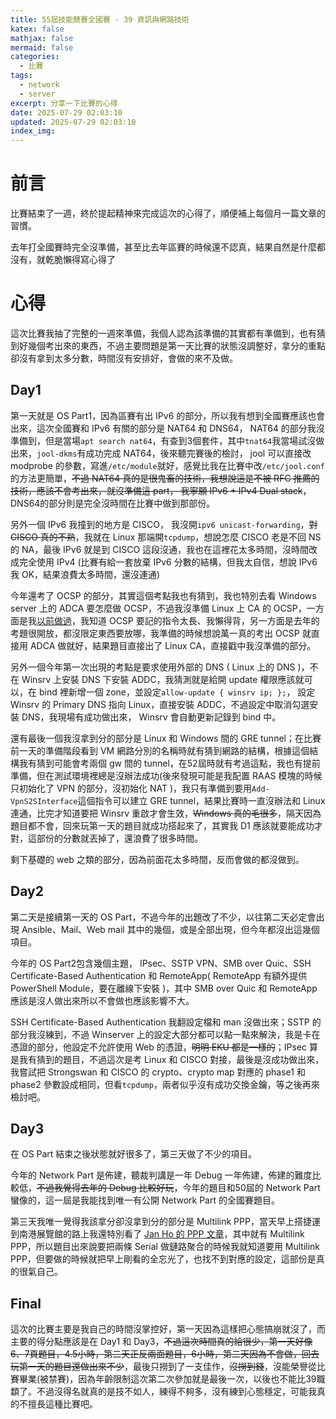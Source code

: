```yaml
---
title: 55屆技能競賽全國賽 - 39 資訊與網路技術
katex: false
mathjax: false
mermaid: false
categories:
  - 比賽
tags:
  - network
  - server
excerpt: 分享一下比賽的心得
date: 2025-07-29 02:03:10
updated: 2025-07-29 02:03:10
index_img:
---
```



# 前言

比賽結束了一週，終於提起精神來完成這次的心得了，順便補上每個月一篇文章的習慣。

去年打全國賽時完全沒準備，甚至比去年區賽的時候還不認真，結果自然是什麼都沒有，就乾脆懶得寫心得了

# 心得

這次比賽我抽了完整的一週來準備，我個人認為該準備的其實都有準備到，也有猜到好幾個考出來的東西，不過主要問題是第一天比賽的狀態沒調整好，拿分的重點卻沒有拿到太多分數，時間沒有安排好，會做的來不及做。

## Day1

第一天就是 OS Part1，因為區賽有出 IPv6 的部分，所以我有想到全國賽應該也會出來，這次全國賽和 IPv6 有關的部分是 NAT64 和 DNS64， NAT64 的部分我沒準備到，但是當場`apt search nat64`，有查到3個套件，其中`tnat64`我當場試沒做出來，`jool-dkms`有成功完成 NAT64，後來聽完賽後的檢討， jool 可以直接改 modprobe 的參數，寫進`/etc/module`就好，感覺比我在比賽中改`/etc/jool.conf`的方法更簡單，~~不過 NAT64 真的是很鬼畜的技術，我想說這是不被 RFC 推薦的技術，應該不會考出來，就沒準備這 part， 我寧願 IPv6 + IPv4 Dual stack~~， DNS64的部分則是完全沒時間在比賽中做到那部份。

另外一個 IPv6 我撞到的地方是 CISCO， 我沒開`ipv6 unicast-forwarding`，~~對 CISCO 真的不熟~~，我就在 Linux 那端開`tcpdump`，想說怎麼 CISCO 老是不回 NS 的 NA，最後 IPv6 就是到 CISCO 這段沒通，我也在這裡花太多時間，沒時間改成完全使用 IPv4 (比賽有給一套放棄 IPv6 分數的結構，但我太自信，想說 IPv6 我 OK，結果浪費太多時間，還沒連通)

今年還考了 OCSP 的部分，其實這個考點我也有猜到，我也特別去看 Windows server 上的 ADCA 要怎麼做 OCSP，不過我沒準備 Linux 上 CA 的 OCSP，一方面是我[以前做過](/using-openssl-to-create-ca-on-linux/#OCSP-可選)，我知道 OCSP 要記的指令太長、我懶得背，另一方面是去年的考題很開放，都沒限定東西要放哪，我準備的時候想說萬一真的考出 OCSP 就直接用 ADCA 做就好，結果題目直接出了 Linux CA，直接戳中我沒準備的部分。

另外一個今年第一次出現的考點是要求使用外部的 DNS ( Linux 上的 DNS )，不在 Winsrv 上安裝 DNS 下安裝 ADDC，我猜測就是給開 update 權限應該就可以，在 bind 裡新增一個 zone，並設定`allow-update { winsrv ip; };`， 設定 Winsrv 的 Primary DNS 指向 Linux，直接安裝 ADDC，不過設定中取消勾選安裝 DNS，我現場有成功做出來， Winsrv 會自動更新記錄到 bind 中。

還有最後一個我沒拿到分的部分是 Linux 和 Windows 間的 GRE tunnel；在比賽前一天的準備階段看到 VM 網路分別的名稱時就有猜到網路的結構，根據這個結構我有猜到可能會考兩個 gw 間的 tunnel，在52屆時就有考過這點，我也有提前準備，但在測試環境裡總是沒辦法成功(後來發現可能是我配置 RAAS 模塊的時候只初始化了 VPN 的部分，沒初始化 NAT )，我只有準備到要用`Add-VpnS2SInterface`這個指令可以建立 GRE tunnel，結果比賽時一直沒辦法和 Linux 連通，比完才知道要把 Winsrv 重啟才會生效，~~Windows 真的毛很多~~，隔天因為題目都不會，回來玩第一天的題目就成功搭起來了，其實我 D1 應該就要能成功才對，這部份的分數就丟掉了，還浪費了很多時間。

剩下基礎的 web 之類的部分，因為前面花太多時間，反而會做的都沒做到。

## Day2

第二天是接續第一天的 OS Part，不過今年的出題改了不少，以往第二天必定會出現 Ansible、Mail、Web mail 其中的幾個，或是全部出現，但今年都沒出這幾個項目。

今年的 OS Part2包含幾個主題， IPsec、SSTP VPN、SMB over Quic、SSH Certificate-Based Authentication 和 RemoteApp( RemoteApp 有額外提供 PowerShell Module，要在離線下安裝 )，其中 SMB over Quic 和 RemoteApp 應該是沒人做出來所以不會做也應該影響不大。

SSH Certificate-Based Authentication 我翻設定檔和 man 沒做出來；SSTP 的部分我沒練到，不過 Winserver 上的設定大部分都可以點一點來解決，我是卡在憑證的部分，他設定不允許使用 Web 的憑證，~~明明 EKU 都是一樣的~~；IPsec 算是我有猜到的題目，不過這次是考 Linux 和 CISCO 對接，最後是沒成功做出來，我嘗試把 Strongswan 和 CISCO 的 crypto、crypto map 對應的 phase1 和 phase2 參數設成相同，但看`tcpdump`，兩者似乎沒有成功交換金鑰，等之後再來檢討吧。

## Day3

在 OS Part 結束之後狀態就好很多了，第三天做了不少的項目。

今年的 Network Part 是佈建，聽裁判講是一年 Debug 一年佈建，佈建的難度比較低，~~不過我覺得去年的 Debug 比較好玩~~，今年的題目和50屆的 Network Part 蠻像的，這一屆是我能找到唯一有公開 Network Part 的全國賽題目。

第三天我唯一覺得我該拿分卻沒拿到分的部分是 Multilink PPP，當天早上搭捷運到南港展覽館的路上我還特別看了 [Jan Ho 的 PPP 文章](https://www.jannet.hk/point-to-point-protocol-ppp-zh-hant/)，其中就有 Multilink PPP，所以題目出來說要把兩條 Serial 做鏈路聚合的時候我就知道要用 Multilink PPP，但要做的時候就把早上剛看的全忘光了，也找不到對應的設定，這部份是真的很氣自己。

## Final

這次的比賽主要是我自己的時間沒掌控好，第一天因為這樣把心態搞崩就沒了，而主要的得分點應該是在 Day1 和 Day3，~~不過這次時間真的給很少，第一天好像6、7頁題目，4.5小時，第二天正反兩面題目，6小時，第二天因為不會做，回去玩第一天的題目還做出來不少~~，最後只撈到了一支佳作，~~沒撈到錢~~，沒能榮譽從比賽畢業(被禁賽)，因為年齡限制這次第二次參加就是最後一次，以後也不能比39職纇了。不過沒得名就真的是技不如人，練得不夠多，沒有練到心態穩定，可能我真的不擅長這種比賽吧。
